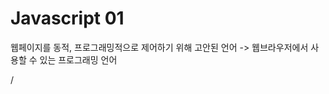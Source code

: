 # Javascript 01

웹페이지를 동적, 프로그래밍적으로 제어하기 위해 고안된 언어
-> 웹브라우저에서 사용할 수 있는 프로그래밍 언어

/<script> 태그로 웹브라우저에게 JS 코드로 해석하라고 알림



## 변수

var 로 변수를 선언, 생략가능

## 연산자

### ==

 동등연산자, 좌항과 우항 값이 서로 같다면 true

### ===

일치연산자, 좌항과 우항이 정확하게 같을 때

```javascript
alert (1 == '1'); // true
alert (1 === '1'); // falce
```

데이터형까지 같을 경우에만 true

### !==

정확하게 같지 않다. , ===의 반대

## 반복문

### for

```javascript
for (초기화; 반복조건; 반복 시 실행코드);

for(var i = 0; i < 10; i++){
  document.write('blabla' + i + "<br />");
}
```

### break

반복문 중단

### continue

실행 중단, 반복문은 지속



## Object

```javascript
var grades = {
    'list': {'egoing': 10, 'k8805': 6, 'sorialgi': 80},
    'show' : function(){ //함수가 변수 안에 저장될 수 있기 때문에, 객체 안에도 담길 수도 있음
        for(var name in this.list){
            document.write(name+':'+this.list[name]+"<br />");
        }
    }
};
grades.show();
```

### this

정해져있는 변수, 함수가 속해있는 객체를 가리키는 변수

```javascript
var grades = {
    'list': {'egoing': 10, 'k8805': 6, 'sorialgi': 80},
    'show' : function(){ 
        for(var name in this.list){ // this.list는 grades 객체의 list를 가리키는 것.
            document.write(name+':'+this.list[name]+"<br />");
        }
    }
};

```

## API

Application Programming Interface

기반 시스템이 제공하는 인터페이스

플랫폼이 제공하는 Api를 통해 만들고자하는 서비스를 제어